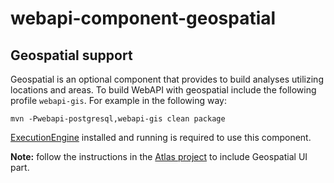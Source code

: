 # webapi-component-geospatial

## Geospatial support

Geospatial is an optional component that provides to build analyses utilizing locations and areas.
To build WebAPI with geospatial include the following profile `webapi-gis`.
For example in the following way:

```
mvn -Pwebapi-postgresql,webapi-gis clean package
```

[ExecutionEngine](https://github.com/OHDSI/ArachneExecutionEngine) installed and running is required to use this component.
 
**Note:** follow the instructions in the [Atlas project](https://github.com/OHDSI/Atlas) to include Geospatial UI part.
